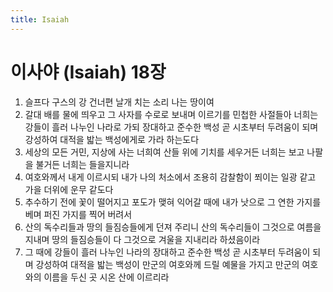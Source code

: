 ```yaml
---
title: Isaiah
---
```


# 이사야 (Isaiah) 18장
1. 슬프다 구스의 강 건너편 날개 치는 소리 나는 땅이여
1. 갈대 배를 물에 띄우고 그 사자를 수로로 보내며 이르기를 민첩한 사절들아 너희는 강들이 흘러 나누인 나라로 가되 장대하고 준수한 백성 곧 시초부터 두려움이 되며 강성하여 대적을 밟는 백성에게로 가라 하는도다
1. 세상의 모든 거민, 지상에 사는 너희여 산들 위에 기치를 세우거든 너희는 보고 나팔을 불거든 너희는 들을지니라
1. 여호와께서 내게 이르시되 내가 나의 처소에서 조용히 감찰함이 쬐이는 일광 같고 가을 더위에 운무 같도다
1. 추수하기 전에 꽃이 떨어지고 포도가 맺혀 익어갈 때에 내가 낫으로 그 연한 가지를 베며 퍼진 가지를 찍어 버려서
1. 산의 독수리들과 땅의 들짐승들에게 던져 주리니 산의 독수리들이 그것으로 여름을 지내며 땅의 들짐승들이 다 그것으로 겨울을 지내리라 하셨음이라
1. 그 때에 강들이 흘러 나누인 나라의 장대하고 준수한 백성 곧 시초부터 두려움이 되며 강성하여 대적을 밟는 백성이 만군의 여호와께 드릴 예물을 가지고 만군의 여호와의 이름을 두신 곳 시온 산에 이르리라